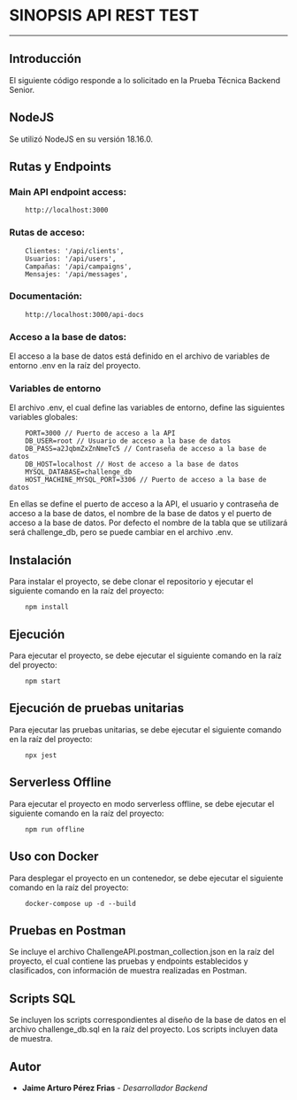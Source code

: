 # SINOPSIS API REST TEST
***
## Introducción

El siguiente código responde a lo solicitado en la Prueba Técnica Backend Senior.

## NodeJS

Se utilizó NodeJS en su versión 18.16.0.

## Rutas y Endpoints

### Main API endpoint access:

```
    http://localhost:3000
```

### Rutas de acceso:

```
    Clientes: '/api/clients',
    Usuarios: '/api/users',
    Campañas: '/api/campaigns',
    Mensajes: '/api/messages',
```

### Documentación:

```
    http://localhost:3000/api-docs
```

### Acceso a la base de datos:

El acceso a la base de datos está definido en el archivo de variables de entorno .env en la raíz del proyecto.

### Variables de entorno

El archivo .env, el cual define las variables de entorno, define las siguientes variables globales:

```
    PORT=3000 // Puerto de acceso a la API
    DB_USER=root // Usuario de acceso a la base de datos
    DB_PASS=a2JqbmZxZnNmeTc5 // Contraseña de acceso a la base de datos
    DB_HOST=localhost // Host de acceso a la base de datos
    MYSQL_DATABASE=challenge_db 
    HOST_MACHINE_MYSQL_PORT=3306 // Puerto de acceso a la base de datos
```
En ellas se define el puerto de acceso a la API, el usuario y contraseña de acceso a la base de datos, el nombre de la base de datos y el puerto de acceso a la base de datos. Por defecto el nombre de la tabla que se utilizará será challenge_db, pero se puede cambiar en el archivo .env.

## Instalación

Para instalar el proyecto, se debe clonar el repositorio y ejecutar el siguiente comando en la raíz del proyecto:

```
    npm install
```

## Ejecución

Para ejecutar el proyecto, se debe ejecutar el siguiente comando en la raíz del proyecto:

```
    npm start
```

## Ejecución de pruebas unitarias

Para ejecutar las pruebas unitarias, se debe ejecutar el siguiente comando en la raíz del proyecto:

```
    npx jest
```

## Serverless Offline

Para ejecutar el proyecto en modo serverless offline, se debe ejecutar el siguiente comando en la raíz del proyecto:

```
    npm run offline
```

## Uso con Docker

Para desplegar el proyecto en un contenedor, se debe ejecutar el siguiente comando en la raíz del proyecto:

```
    docker-compose up -d --build
```

## Pruebas en Postman

Se incluye el archivo ChallengeAPI.postman_collection.json en la raíz del proyecto, el cual contiene las pruebas y endpoints establecidos y clasificados, con información de muestra realizadas en Postman.


## Scripts SQL

Se incluyen los scripts correspondientes al diseño de la base de datos en el archivo challenge_db.sql en la raíz del proyecto. Los scripts incluyen data de muestra.

## Autor
* **Jaime Arturo Pérez Frias** - *Desarrollador Backend*